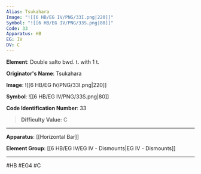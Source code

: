 ```yaml
---
Alias: Tsukahara
Image: "![[6 HB/EG IV/PNG/33I.png|220]]"
Symbol: "![[6 HB/EG IV/PNG/33S.png|80]]"
Code: 33
Apparatus: HB
EG: IV
DV: C
---
```

**Element**: Double salto bwd. t. with 1 t.

**Originator's Name**: Tsukahara

**Image**:
![[6 HB/EG IV/PNG/33I.png|220]]

**Symbol**:
![[6 HB/EG IV/PNG/33S.png|80]]

**Code Identification Number**: 33

>**Difficulty Value**: C

___
**Apparatus**: [[Horizontal Bar]]

**Element Group**: [[6 HB/EG IV/EG IV - Dismounts|EG IV - Dismounts]]
___
#HB #EG4 #C
